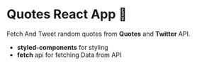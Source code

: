 # Quotes React App 📜

Fetch And Tweet random quotes from **Quotes** and **Twitter** API.

- **styled-components** for styling
- **fetch** api for fetching Data from API

